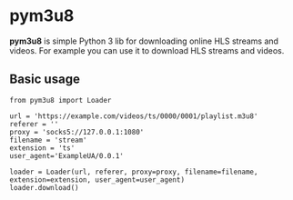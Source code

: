 # pym3u8

**pym3u8** is simple Python 3 lib for downloading online HLS streams and videos.
For example you can use it to download HLS streams and videos. 


## Basic usage
```
from pym3u8 import Loader

url = 'https://example.com/videos/ts/0000/0001/playlist.m3u8'
referer = ''
proxy = 'socks5://127.0.0.1:1080'
filename = 'stream'
extension = 'ts'
user_agent='ExampleUA/0.0.1'

loader = Loader(url, referer, proxy=proxy, filename=filename, extension=extension, user_agent=user_agent)
loader.download()
``` 
